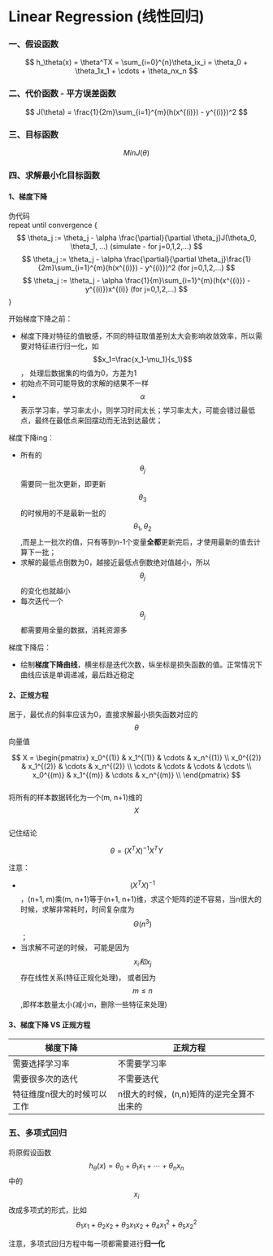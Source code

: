 # Linear Regression (线性回归)

### 一、假设函数
$$
    h_\theta(x) = \theta^TX = \sum_{i=0}^{n}\theta_ix_i = \theta_0 + \theta_1x_1 + \cdots + \theta_nx_n
$$

### 二、代价函数 - 平方误差函数
$$
    J(\theta) = \frac{1}{2m}\sum_{i=1}^{m}(h(x^{(i)}) - y^{(i)})^2
$$

### 三、目标函数
$$
    Min J(\theta)
$$

### 四、求解最小化目标函数

#### 1、梯度下降

伪代码  
repeat until convergence {
$$
    \theta_j := \theta_j - \alpha \frac{\partial}{\partial \theta_j}J(\theta_0, \theta_1, ...)
    (simulate - for j=0,1,2,...)
$$
$$   
    \theta_j := \theta_j - \alpha \frac{\partial}{\partial \theta_j}\frac{1}{2m}\sum_{i=1}^{m}(h(x^{(i)}) - y^{(i)})^2   
    (for j=0,1,2,...)
$$
$$   
    \theta_j := \theta_j - \alpha \frac{1}{m}\sum_{i=1}^{m}(h(x^{(i)}) - y^{(i)})x^{(i)}   
    (for j=0,1,2,...)
$$ 
}

开始梯度下降之前：
- 梯度下降对特征的值敏感，不同的特征取值差别太大会影响收敛效率，所以需要对特征进行归一化，如$$x_1=\frac{x_1-\mu_1}{s_1}$$， 处理后数据集的均值为0，方差为1
- 初始点不同可能导致的求解的结果不一样
- $$\alpha$$表示学习率，学习率太小，则学习时间太长；学习率太大，可能会错过最低点，最终在最低点来回摆动而无法到达最优；

梯度下降ing：
- 所有的$$\theta_j$$需要同一批次更新，即更新$$\theta_3$$的时候用的不是最新一批的$$\theta_1, \theta_2$$,而是上一批次的值，只有等到n-1个变量**全都**更新完后，才使用最新的值去计算下一批；
- 求解的最低点倒数为0，越接近最低点倒数绝对值越小，所以$$\theta_j$$的变化也就越小
- 每次迭代一个$$\theta_j$$都需要用全量的数据，消耗资源多

梯度下降后：
- 绘制**梯度下降曲线**，横坐标是迭代次数，纵坐标是损失函数的值。正常情况下曲线应该是单调递减，最后趋近稳定

#### 2、正规方程
居于，最优点的斜率应该为0，直接求解最小损失函数对应的$$\theta$$向量值

$$
    X = \begin{pmatrix}
            x_0^{(1)} & x_1^{(1)} & \cdots & x_n^{(1)} \\ 
            x_0^{(2)} & x_1^{(2)} & \cdots & x_n^{(2)} \\ 
            \cdots & \cdots & \cdots & \cdots \\ 
            x_0^{(m)} & x_1^{(m)} & \cdots & x_n^{(m)} \\
        \end{pmatrix}
$$  
将所有的样本数据转化为一个(m, n+1)维的$$X$$  
记住结论

$$
    \theta = (X^TX)^{-1}X^TY
$$

注意：
- $$(X^TX)^{-1}$$，(n+1, m)乘(m, n+1)等于(n+1, n+1)维，求这个矩阵的逆不容易，当n很大的时候，求解非常耗时，时间复杂度为$$\Theta(n^3)$$；
- 当求解不可逆的时候，
可能是因为$$x_i和x_j$$存在线性关系(特征正规化处理)，
或者因为$$m \leq n$$,即样本数量太小(减小n，删除一些特征来处理)

#### 3、梯度下降 VS 正规方程

梯度下降 | 正规方程
-- | --
需要选择学习率 | 不需要学习率
需要很多次的迭代 | 不需要迭代
特征维度n很大的时候可以工作 | n很大的时候，(n,n)矩阵的逆完全算不出来的

### 五、多项式回归
将原假设函数$$h_\theta(x) = \theta_0 + \theta_1x_1 + \cdots + \theta_nx_n$$中的$$x_i$$改成多项式的形式，比如$$\theta_1x_1 + \theta_2x_2 + \theta_3x_1x_2 + \theta_4x_1^2 + \theta_5x_2^2$$

注意，多项式回归方程中每一项都需要进行**归一化**